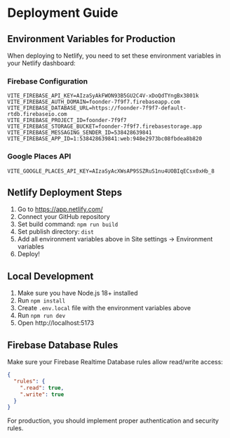 # Deployment Guide

## Environment Variables for Production

When deploying to Netlify, you need to set these environment variables in your Netlify dashboard:

### Firebase Configuration
```
VITE_FIREBASE_API_KEY=AIzaSyAkFWON93B5GU2C4V-xDoQdTYngBx3801k
VITE_FIREBASE_AUTH_DOMAIN=foonder-7f9f7.firebaseapp.com
VITE_FIREBASE_DATABASE_URL=https://foonder-7f9f7-default-rtdb.firebaseio.com
VITE_FIREBASE_PROJECT_ID=foonder-7f9f7
VITE_FIREBASE_STORAGE_BUCKET=foonder-7f9f7.firebasestorage.app
VITE_FIREBASE_MESSAGING_SENDER_ID=538428639841
VITE_FIREBASE_APP_ID=1:538428639841:web:948e2973bc08fbdea8b820
```

### Google Places API
```
VITE_GOOGLE_PLACES_API_KEY=AIzaSyAcXWsAP9SSZRuS1nu4UOBIqECsx0xHb_8
```

## Netlify Deployment Steps

1. Go to https://app.netlify.com/
2. Connect your GitHub repository
3. Set build command: `npm run build`
4. Set publish directory: `dist`
5. Add all environment variables above in Site settings → Environment variables
6. Deploy!

## Local Development

1. Make sure you have Node.js 18+ installed
2. Run `npm install`
3. Create `.env.local` file with the environment variables above
4. Run `npm run dev`
5. Open http://localhost:5173

## Firebase Database Rules

Make sure your Firebase Realtime Database rules allow read/write access:

```json
{
  "rules": {
    ".read": true,
    ".write": true
  }
}
```

For production, you should implement proper authentication and security rules. 